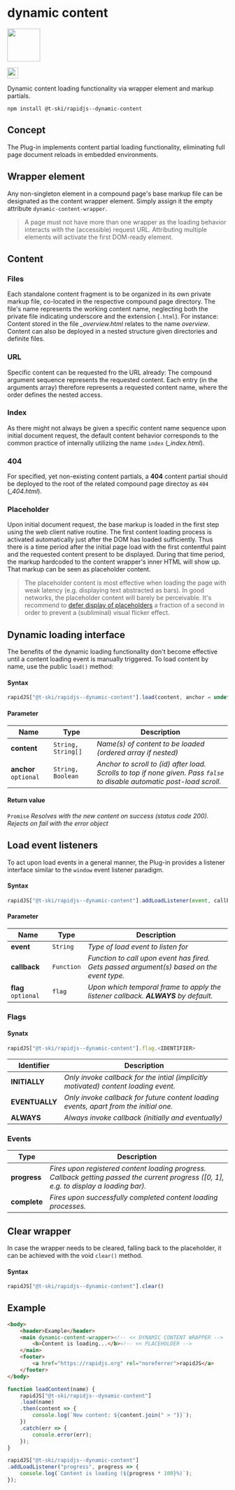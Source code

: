 # dynamic content

<a href="https://rapidjs.org"><img src="https://rapidjs.org/assets/readme-plugin-badge.svg" height="75"></a>

<img src="https://rapidjs.org/assets/readme-compound-badge.svg" height="25">

Dynamic content loading functionality via wrapper element and markup partials.

```
npm install @t-ski/rapidjs--dynamic-content
```

## Concept

The Plug-in implements content partial loading functionality, eliminating full page document reloads in embedded environments.

## Wrapper element

Any non-singleton element in a compound page's base markup file can be designated as the content wrapper element. Simply assign it the empty attribute `dynamic-content-wrapper`.

> A page must not have more than one wrapper as the loading behavior interacts with the (accessible) request URL. Attributing multiple elements will activate the first DOM-ready element.

## Content

### Files

Each standalone content fragment is to be organized in its own private markup file, co-located in the respective compound page directory. The file's name represents the working content name, neglecting both the private file indicating underscore and the extension (`.html`). For instance: Content stored in the file *_overview.html* relates to the name *overview*. Content can also be deployed in a nested structure given directories and definite files.

### URL

Specific content can be requested fro the URL already: The compound argument sequence represents the requested content. Each entry (in the arguments array) therefore represents a requested content name, where the order defines the nested access.

### Index

As there might not always be given a specific content name sequence upon initial document request, the default content behavior corresponds to the common practice of internally utilizing the name `index` (*_index.html*).

### 404

For specified, yet non-existing content partials, a **404** content partial should be deployed to the root of the related compound page directoy as `404` (*_404.html*).

### Placeholder

Upon initial document request, the base markup is loaded in the first step using the web client native routine. The first content loading process is activated automatically just after the DOM has loaded sufficiently. Thus there is a time period after the initial page load with the first contentful paint and the requested content present to be displayed. During that time period, the markup hardcoded to the content wrapper's inner HTML will show up. That markup can be seen as placeholder content.

> The placeholder content is most effective when loading the page with weak latency (e.g. displaying text abstracted as bars). In good networks, the placeholder content will barely be perceivable. It's recommend to [defer display of placeholders](https://gist.github.com/t-ski/14a1dce4cd403f98f000c554cfeb1747) a fraction of a second in order to prevent a (subliminal) visual flicker effect.

## Dynamic loading interface

The benefits of the dynamic loading functionality don't become effective until a content loading event is manually triggered. To load content by name, use the public `load()` method:

#### Syntax

``` js
rapidJS["@t-ski/rapidjs--dynamic-content"].load(content, anchor = undefined)
```

#### Parameter

| Name  			    | Type			     | Description |
| --------------------- | ------------------ | ----------- |
| **content**           | `String, String[]` | *Name(s) of content to be loaded (ordered array if nested)* |
| **anchor** `optional` | `String, Boolean`  | *Anchor to scroll to (id) after load. Scrolls to top if none given. Pass `false` to disable automatic post-load scroll.* |

#### Return value

`Promise` *Resolves with the new content on success (status code 200). Rejects on fail with the error object*

## Load event listeners

To act upon load events in a general manner, the Plug-in provides a listener interface similar to the `window` event listener paradigm.

#### Syntax

``` js
rapidJS["@t-ski/rapidjs--dynamic-content"].addLoadListener(event, callback, flag = flag.ALWAYS)
```

#### Parameter

| Name		          | Type       | Description |
| ------------------- | ---------- | ----------- |
| **event**           | `String`   | *Type of load event to listen for* |
| **callback**        | `Function` | *Function to call upon event has fired. Gets passed argument(s) based on the event type.* |
| **flag** `optional` | `flag`     | *Upon which temporal frame to apply the listener callback. **ALWAYS** by default.* |

### Flags

#### Synatx

``` js
rapidJS["@t-ski/rapidjs--dynamic-content"].flag.<IDENTIFIER>
```

| Identifier     | Description |
| -------------- | ----------- |
| **INITIALLY**  | *Only invoke callback for the intial (implicitly motivated) content loading event.* |
| **EVENTUALLY** | *Only invoke callback for future content loading events, apart from the initial one.* |
| **ALWAYS**     | *Always invoke callback (initially and eventually)* |

### Events

| Type         | Description |
| ------------ | ----------- |
| **progress** | *Fires upon registered content loading progress. Callback getting passed the current progress ([0, 1], e.g. to display a loading bar).* |
| **complete** | *Fires upon successfully completed content loading processes.* |

## Clear wrapper

In case the wrapper needs to be cleared, falling back to the placeholder, it can be achieved with the void `clear()` method.
#### Syntax

``` js
rapidJS["@t-ski/rapidjs--dynamic-content"].clear()
```

## Example

``` html
<body>
	<header>Example</header>
	<main dynamic-content-wrapper><!-- << DYNAMIC CONTENT WRAPPER -->
		<b>Content is loading...</b><!-- << PLACEHOLDER -->
	</main>
	<footer>
		<a href="https://rapidjs.org" rel="noreferrer">rapidJS</a>
	</footer>
</body>
```

``` js
function loadContent(name) {
    rapidJS["@t-ski/rapidjs--dynamic-content"]
    .load(name)
    .then(content => {
        console.log(`New content: ${content.join(" > ")}`);
    })
    .catch(err => {
        console.error(err);
    });
}

rapidJS["@t-ski/rapidjs--dynamic-content"]
.addLoadListener("progress", progress => {
    console.log(`Content is loading (${progress * 100}%)`);
});
```